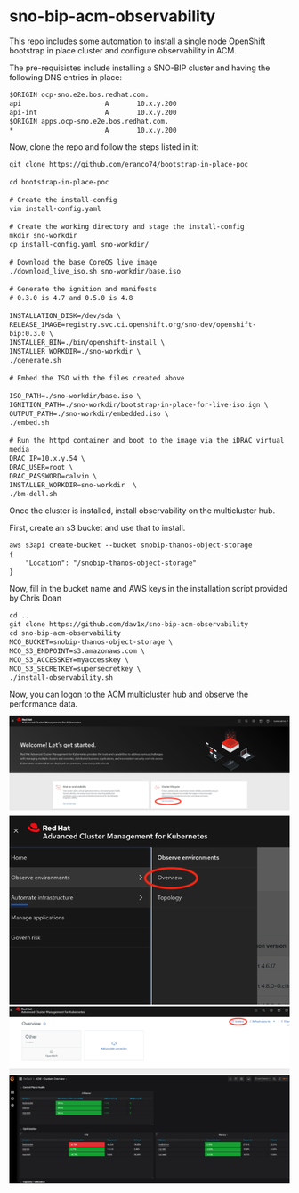 # sno-bip-acm-observability
This repo includes some automation to install a single node OpenShift bootstrap in place cluster and configure observability in ACM.

The pre-requisistes include installing a SNO-BIP cluster and having the following DNS entries in place:


```
$ORIGIN ocp-sno.e2e.bos.redhat.com.
api                     A       10.x.y.200
api-int                 A       10.x.y.200
$ORIGIN apps.ocp-sno.e2e.bos.redhat.com.
*                       A       10.x.y.200
```

Now, clone the repo and follow the steps listed in it:

```
git clone https://github.com/eranco74/bootstrap-in-place-poc

cd bootstrap-in-place-poc

# Create the install-config
vim install-config.yaml

# Create the working directory and stage the install-config
mkdir sno-workdir
cp install-config.yaml sno-workdir/

# Download the base CoreOS live image
./download_live_iso.sh sno-workdir/base.iso

# Generate the ignition and manifests
# 0.3.0 is 4.7 and 0.5.0 is 4.8

INSTALLATION_DISK=/dev/sda \
RELEASE_IMAGE=registry.svc.ci.openshift.org/sno-dev/openshift-bip:0.3.0 \
INSTALLER_BIN=./bin/openshift-install \
INSTALLER_WORKDIR=./sno-workdir \
./generate.sh

# Embed the ISO with the files created above

ISO_PATH=./sno-workdir/base.iso \
IGNITION_PATH=./sno-workdir/bootstrap-in-place-for-live-iso.ign \
OUTPUT_PATH=./sno-workdir/embedded.iso \
./embed.sh

# Run the httpd container and boot to the image via the iDRAC virtual media
DRAC_IP=10.x.y.54 \
DRAC_USER=root \ 
DRAC_PASSWORD=calvin \
INSTALLER_WORKDIR=sno-workdir  \
./bm-dell.sh
```

Once the cluster is installed, install observability on the multicluster hub.

First, create an s3 bucket and use that to install.
```
aws s3api create-bucket --bucket snobip-thanos-object-storage
{
    "Location": "/snobip-thanos-object-storage"
}
```
Now, fill in the bucket name and AWS keys in the installation script provided by Chris Doan

```
cd ..
git clone https://github.com/dav1x/sno-bip-acm-observability
cd sno-bip-acm-observability
MCO_BUCKET=snobip-thanos-object-storage \
MCO_S3_ENDPOINT=s3.amazonaws.com \
MCO_S3_ACCESSKEY=myaccesskey \
MCO_S3_SECRETKEY=supersecretkey \
./install-observability.sh
```

Now, you can logon to the ACM multicluster hub and observe the performance data.

![plot](./images/ACM1.png)
![plot](./images/ACM2.png)
![plot](./images/ACM3.png)
![plot](./images/ACM4.png)

